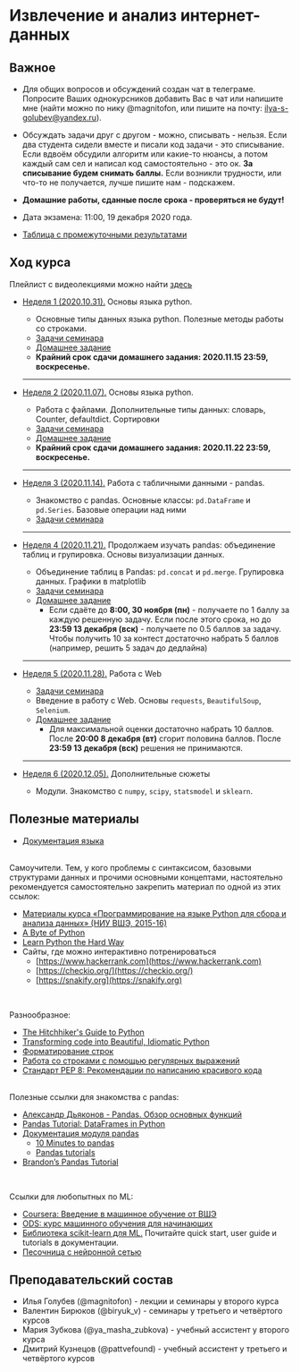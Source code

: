 # Извлечение и анализ интернет-данных

## Важное
* Для общих вопросов и обсуждений создан чат в телеграме. Попросите Ваших однокурсников добавить Вас в чат или напишите мне (найти можно по нику @magnitofon, или пишите на почту: ilya-s-golubev@yandex.ru).

* Обсуждать задачи друг с другом - можно, списывать - нельзя. Если два студента сидели вместе и писали код задачи - это списывание. Если вдвоём обсудили алгоритм или какие-то нюансы, а потом каждый сам сел и написал код самостоятельно - это ок. **За списывание будем снимать баллы.** Если возникли трудности, или что-то не получается, лучше пишите нам - подскажем.
* **Домашние работы, сданные после срока - проверяться не будут!**

* Дата экзамена: 11:00, 19 декабря 2020 года.
* [Таблица с промежуточными результатами](https://docs.google.com/spreadsheets/d/1WcluVT-bA15uazS3Lw2QRaxiAuH-y47hJH9_B_Ow7XA/edit#gid=0)

## Ход курса

Плейлист с видеолекциями можно найти [здесь](https://www.youtube.com/playlist?list=PLEwK9wdS5g0pQ_NXU7q_5nXB9kUrQDvCi)

* [Неделя 1 (2020.10.31).](https://github.com/magnitofonov/hse-econ-data-analysis-course-2020/tree/master/week_01) Основы языка python. 
	* Основные типы данных языка python. Полезные методы работы со строками. 
	* [Задачи семинара](https://official.contest.yandex.ru/contest/21610/)
	* [Домашнее задание](https://official.contest.yandex.ru/contest/21920/standings)
	* **Крайний срок сдачи домашнего задания: 2020.11.15 23:59, воскресенье.** 

	---

* [Неделя 2 (2020.11.07).](https://github.com/magnitofonov/hse-econ-data-analysis-course-2020/tree/master/week_01) Основы языка python. 
	* Работа с файлами. Дополнительные типы данных: словарь, Counter, defaultdict. Сортировки 
	* [Задачи семинара](https://official.contest.yandex.ru/contest/21612)
	* [Домашнее задание](https://official.contest.yandex.ru/contest/22429)
	* **Крайний срок сдачи домашнего задания: 2020.11.22 23:59, воскресенье.** 

	---
	
* [Неделя 3 (2020.11.14).](https://github.com/magnitofonov/hse-econ-data-analysis-course-2020/tree/master/week_03)  Работа с табличными данными - pandas. 
	* Знакомство с pandas. Основные классы: `pd.DataFrame` и `pd.Series`. Базовые операции над ними
	* [Задачи семинара](https://official.contest.yandex.ru/contest/22490)

	---
	
* [Неделя 4 (2020.11.21).](https://github.com/magnitofonov/hse-econ-data-analysis-course-2020/tree/master/week_04)  Продолжаем изучать pandas: объединение таблиц и групировка. Основы визуализации данных. 
	* Объединение таблиц в Pandas: `pd.concat` и `pd.merge`. Групировка данных. Графики в matplotlib
	* [Задачи семинара](https://official.contest.yandex.ru/contest/22844)
	* [Домашнее задание](https://official.contest.yandex.ru/contest/23031)
		* Если сдаёте до **8:00, 30 ноября (пн)** - получаете по 1 баллу за каждую решенную задачу. Если после этого срока, но до **23:59 13 декабря (вск)** - получаете по 0.5 баллов за задачу. Чтобы получить 10 за контест достаточно набрать 5 баллов (например, решить 5 задач до дедлайна)


	---
	
* [Неделя 5 (2020.11.28).](https://github.com/magnitofonov/hse-econ-data-analysis-course-2020/tree/master/week_05)  Работа с Web
	* [Задачи семинара](https://official.contest.yandex.ru/contest/23195)
	* Введение в работу с Web. Основы `requests`, `BeautifulSoup`, `Selenium`.
	* [Домашнее задание](https://official.contest.yandex.ru/contest/23256/standings)
		* Для максимальной оценки достаточно набрать 10 баллов. После **20:00 8 декабря (вт)** сгорит половина баллов. После **23:59 13 декабря (вск)** решения не принимаются.


	---
	
* [Неделя 6 (2020.12.05).](https://github.com/magnitofonov/hse-econ-data-analysis-course-2020/tree/master/week_06)  Дополнительные сюжеты
	* Модули. Знакомство с `numpy`, `scipy`, `statsmodel` и `sklearn`.

	
## Полезные материалы

* [Документация языка](https://docs.python.org/3.7/)

<br>
Cамоучители. Тем, у кого проблемы с синтаксисом, базовыми структурами данных и прочими основными концептами, настоятельно рекомендуется самостоятельно закрепить материал по одной из этих ссылок:

* [Материалы курса «Программирование на языке Python для сбора и анализа данных» (НИУ ВШЭ, 2015-16)](http://nbviewer.math-hse.info/github/ischurov/pythonhse/tree/master/)
* [A Byte of Python](https://python.swaroopch.com/)
* [Learn Python the Hard Way](https://learnpythonthehardway.org/python3/)
* Сайты, где можно интерактивно потренироваться
	* [https://www.hackerrank.com](https://www.hackerrank.com)
	* [https://checkio.org/](https://checkio.org/)
	* [https://snakify.org](https://snakify.org)

<br>

Разнообразное:

* [The Hitchhiker's Guide to Python](https://docs.python-guide.org/)
* [Transforming code into Beautiful, Idiomatic Python](https://speakerdeck.com/pyconslides/transforming-code-into-beautiful-idiomatic-python-by-raymond-hettinger-1)
* [Форматирование строк](https://pyformat.info/)
* [Работа со строками с помощью регулярных выражений](https://developers.google.com/edu/python/regular-expressions)
* [Стандарт PEP 8: Рекомендации по написанию красивого кода](https://www.python.org/dev/peps/pep-0008/)

<br>
 Полезные ссылки для знакомства с pandas:

* [Александр Дьяконов - Pandas. Обзор основных функций](https://alexanderdyakonov.files.wordpress.com/2015/04/ama2015_pandas.pdf) 
* [Pandas Tutorial: DataFrames in Python](https://www.datacamp.com/community/tutorials/pandas-tutorial-dataframe-python)
* [Документация модуля pandas](https://pandas.pydata.org/pandas-docs/stable/index.html)
	* [10 Minutes to pandas](https://pandas.pydata.org/pandas-docs/stable/10min.html)
	* [Pandas tutorials](https://pandas.pydata.org/pandas-docs/stable/tutorials.html) 
* [Brandon’s Pandas Tutorial](https://github.com/brandon-rhodes/pycon-pandas-tutorial) 

<br>


Ссылки для любопытных по ML:

* [Coursera: Введение в машинное обучение от ВШЭ](https://www.coursera.org/learn/vvedenie-mashinnoe-obuchenie) 
* [ODS: курс машинного обучения для начинающих](https://habr.com/company/ods/blog/322626/) 
* [Библиотека scikit-learn для ML.](https://scikit-learn.org/stable/) Почитайте quick start, user guide и tutorials в документации.
* [Песочница с нейронной сетью](https://playground.tensorflow.org)

## Преподавательский состав

* Илья Голубев (@magnitofon) - лекции и семинары у второго курса
* Валентин Бирюков (@biryuk\_v) - семинары у третьего и четвёртого курсов
* Мария Зубкова (@ya\_masha\_zubkova) - учебный ассистент у второго курса
* Дмитрий Кузнецов (@pattvefound) - учебный ассистент у третьего и четвёртого курсов